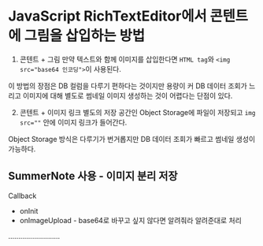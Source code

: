 # JavaScript RichTextEditor에서 콘텐트에 그림을 삽입하는 방법
1. 콘텐트 + 그림
만약 텍스트와 함께 이미지를 삽입한다면 `HTML tag`와 `<img src="base64 인코딩">`이 사용된다. 

이 방법의 장점은 DB 컬럼을 다루기 편하다는 것이지만 용량이 커 DB 데이터 조회가 느리고 이미지에 대해 별도로 썸네일 이미지 생성하는 것이 어렵다는 단점이 있다. 

2. 콘텐트 + 이미지 링크
별도의 저장 공간인 Object Storage에 파일이 저장되고 `img src=""` 안에 이미지 링크가 들어간다.

Object Storage 방식은 다루기가 번거롭지만 DB 데이터 조회가 빠르고 썸네일 생성이 가능하다. 


## SummerNote 사용 - 이미지 분리 저장
Callback
- onInit
- onImageUpload - base64로 바꾸고 싶지 않다면 알려줘라 알려준대로 처리

..........................